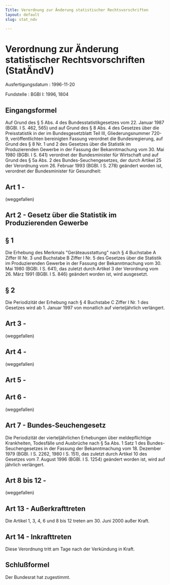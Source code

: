 ```yaml
---
Title: Verordnung zur Änderung statistischer Rechtsvorschriften
layout: default
slug: stat_ndv

---
```


# Verordnung zur Änderung statistischer Rechtsvorschriften (StatÄndV)

Ausfertigungsdatum
:   1996-11-20

Fundstelle
:   BGBl I: 1996, 1804



## Eingangsformel

Auf Grund des § 5 Abs. 4 des Bundesstatistikgesetzes vom 22. Januar
1987 (BGBl. I S. 462, 565) und auf Grund des § 8 Abs. 4 des Gesetzes
über die Preisstatistik in der im Bundesgesetzblatt Teil III,
Gliederungsnummer 720-9, veröffentlichten bereinigten Fassung
verordnet die Bundesregierung, auf Grund des § 8 Nr. 1 und 2 des
Gesetzes über die Statistik im Produzierenden Gewerbe in der Fassung
der Bekanntmachung vom 30. Mai 1980 (BGBl. I S. 641) verordnet der
Bundesminister für Wirtschaft und auf Grund des § 5a Abs. 2 des
Bundes-Seuchengesetzes, der durch Artikel 25 der Verordnung vom 26.
Februar 1993 (BGBl. I S. 278) geändert worden ist, verordnet der
Bundesminister für Gesundheit:


## Art 1 - 

(weggefallen)


## Art 2 - Gesetz über die Statistik im Produzierenden Gewerbe



## § 1

Die Erhebung des Merkmals "Geräteausstattung" nach § 4 Buchstabe A
Ziffer III Nr. 3 und Buchstabe B Ziffer I Nr. 5 des Gesetzes über die
Statistik im Produzierenden Gewerbe in der Fassung der Bekanntmachung
vom 30. Mai 1980 (BGBl. I S. 641), das zuletzt durch Artikel 3 der
Verordnung vom 26. März 1991 (BGBl. I S. 846) geändert worden ist,
wird ausgesetzt.


## § 2

Die Periodizität der Erhebung nach § 4 Buchstabe C Ziffer I Nr. 1 des
Gesetzes wird ab 1. Januar 1997 von monatlich auf vierteljährlich
verlängert.


## Art 3 - 

(weggefallen)


## Art 4 - 

(weggefallen)


## Art 5 - 



## Art 6 - 

(weggefallen)


## Art 7 - Bundes-Seuchengesetz

Die Periodizität der vierteljährlichen Erhebungen über meldepflichtige
Krankheiten, Todesfälle und Ausbrüche nach § 5a Abs. 1 Satz 1 des
Bundes-Seuchengesetzes in der Fassung der Bekanntmachung vom 18.
Dezember 1979 (BGBl. I S. 2262, 1980 I S. 151), das zuletzt durch
Artikel 10 des Gesetzes vom 7. August 1996 (BGBl. I S. 1254) geändert
worden ist, wird auf jährlich verlängert.


## Art 8 bis 12 - 

(weggefallen)


## Art 13 - Außerkrafttreten

Die Artikel 1, 3, 4, 6 und 8 bis 12 treten am 30. Juni 2000 außer
Kraft.


## Art 14 - Inkrafttreten

Diese Verordnung tritt am Tage nach der Verkündung in Kraft.


## Schlußformel

Der Bundesrat hat zugestimmt.

